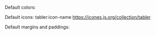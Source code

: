 Default colors:

Default icons:
tabler:icon-name
https://icones.js.org/collection/tabler

Default margins and paddings:
